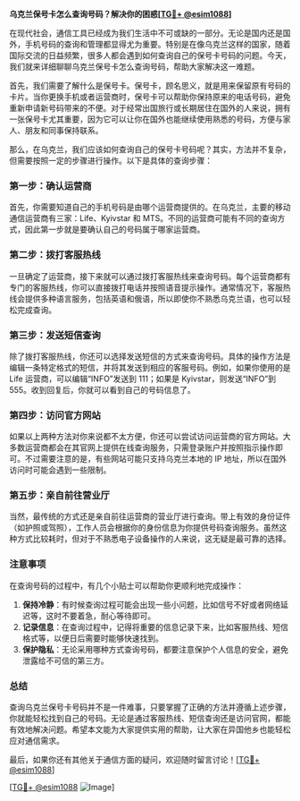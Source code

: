 **乌克兰保号卡怎么查询号码？解决你的困惑[[TG💪+ @esim1088](https://t.me/s/esim1088)]**

在现代社会，通信工具已经成为我们生活中不可或缺的一部分。无论是国内还是国外，手机号码的查询和管理都显得尤为重要。特别是在像乌克兰这样的国家，随着国际交流的日益频繁，很多人都会遇到如何查询自己的保号卡号码的问题。今天，我们就来详细聊聊乌克兰保号卡怎么查询号码，帮助大家解决这一难题。

首先，我们需要了解什么是保号卡。保号卡，顾名思义，就是用来保留原有号码的卡片。当你更换手机或者运营商时，保号卡可以帮助你保持原来的电话号码，避免重新申请新号码带来的不便。对于经常出国旅行或长期居住在国外的人来说，拥有一张保号卡尤其重要，因为它可以让你在国外也能继续使用熟悉的号码，方便与家人、朋友和同事保持联系。

那么，在乌克兰，我们应该如何查询自己的保号卡号码呢？其实，方法并不复杂，但需要按照一定的步骤进行操作。以下是具体的查询步骤：

### 第一步：确认运营商
首先，你需要知道自己的手机号码是由哪个运营商提供的。在乌克兰，主要的移动通信运营商有三家：Life、Kyivstar 和 MTS。不同的运营商可能有不同的查询方式，因此第一步就是要确认自己的号码属于哪家运营商。

### 第二步：拨打客服热线
一旦确定了运营商，接下来就可以通过拨打客服热线来查询号码。每个运营商都有专门的客服热线，你可以直接拨打电话并按照语音提示操作。通常情况下，客服热线会提供多种语言服务，包括英语和俄语，所以即使你不熟悉乌克兰语，也可以轻松完成查询。

### 第三步：发送短信查询
除了拨打客服热线，你还可以选择发送短信的方式来查询号码。具体的操作方法是编辑一条特定格式的短信，并将其发送到相应的客服号码。例如，如果你使用的是 Life 运营商，可以编辑“INFO”发送到 111；如果是 Kyivstar，则发送“INFO”到 555。收到回复后，你就可以看到自己的号码信息了。

### 第四步：访问官方网站
如果以上两种方法对你来说都不太方便，你还可以尝试访问运营商的官方网站。大多数运营商都会在其官网上提供在线查询服务，只需登录账户并按照指示操作即可。不过需要注意的是，有些网站可能只支持乌克兰本地的 IP 地址，所以在国外访问时可能会遇到一些限制。

### 第五步：亲自前往营业厅
当然，最传统的方式还是亲自前往运营商的营业厅进行查询。带上有效的身份证件（如护照或驾照），工作人员会根据你的身份信息为你提供号码查询服务。虽然这种方式比较耗时，但对于不熟悉电子设备操作的人来说，这无疑是最可靠的选择。

### 注意事项
在查询号码的过程中，有几个小贴士可以帮助你更顺利地完成操作：
1. **保持冷静**：有时候查询过程可能会出现一些小问题，比如信号不好或者网络延迟等，这时不要着急，耐心等待即可。
2. **记录信息**：在查询过程中，记得将重要的信息记录下来，比如客服热线、短信格式等，以便日后需要时能够快速找到。
3. **保护隐私**：无论采用哪种方式查询号码，都要注意保护个人信息的安全，避免泄露给不可信的第三方。

### 总结
查询乌克兰保号卡号码并不是一件难事，只要掌握了正确的方法并遵循上述步骤，你就能轻松找到自己的号码。无论是通过客服热线、短信查询还是访问官网，都能有效地解决问题。希望本文能为大家提供实用的帮助，让大家在异国他乡也能轻松应对通信需求。

最后，如果你还有其他关于通信方面的疑问，欢迎随时留言讨论！[[TG💪+ @esim1088](https://t.me/s/esim1088)] 

[[TG💪+ @esim1088](https://t.me/s/esim1088) ![Image](https://i.postimg.cc/4NQfJmqS/Snipaste-2025-05-13-00-14-12.png)]